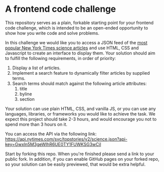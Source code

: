 # A frontend code challenge

This repository serves as a plain, forkable starting point for your frontend code challenge, which is intended to be an open-ended opportunity to show how you write code and solve problems.

In this challenge we would like you to access a JSON feed of the [most popular New York Times science articles](https://api.nytimes.com/svc/topstories/v2/science.json?api-key=Gwxln5M3geWlhR6UE0TY1FUWKSG3wCil) and use HTML, CSS and Javascript to create an interface to display them. Your solution should aim to fulfill the following requirements, in order of priority:
1. Display a list of articles.
1. Implement a search feature to dynamically filter articles by supplied terms.
1. Search terms should match against the following article attributes:
   1. title
   1. byline
   1. section
    
Your solution can use plain HTML, CSS, and vanilla JS, or you can use any languages, libraries, or frameworks you would like to achieve the task. We expect this project should take 2-3 hours, and would encourage you not to spend more than 3 hours on it.

You can access the API via the following link:  
https://api.nytimes.com/svc/topstories/v2/science.json?api-key=Gwxln5M3geWlhR6UE0TY1FUWKSG3wCil

Start by forking this repo. When you're finished please send a link to your public fork. In addition, if you can enable GitHub pages on your forked repo, so your solution can be easily previewed, that would be extra helpful.
